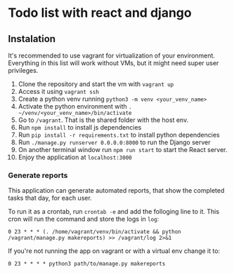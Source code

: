 # Todo list with react and django

## Instalation

It's recommended to use vagrant for virtualization of your environment. Everything in this list will work without VMs, but it might need super user privileges.

1. Clone the repository and start the vm with `vagrant up`
2. Access it using `vagrant ssh`
3. Create a python venv running `python3 -m venv <your_venv_name>`
4. Activate the python environment with `. ~/venv/<your_venv_name>/bin/activate`
5. Go to `/vagrant`. That is the shared folder with the host env.
6. Run `npm install` to install js dependencies
7. Run `pip install -r requirements.txt` to install python dependencies
8. Run `./manage.py runserver 0.0.0.0:8000` to run the Django server
9. On another terminal window run `npm run start` to start the React server.
10. Enjoy the application at `localhost:3000`


### Generate reports

This application can generate automated reports, that show the completed tasks that day, for each user.

To run it as a crontab, run `crontab -e` and add the folloging line to it. This cron will run the command and store the logs in `log`:

```
0 23 * * * (. /home/vagrant/venv/bin/activate && python /vagrant/manage.py makereports) >> /vagrant/log 2>&1
```

If you're not running the app on vagrant or with a virtual env change it to:
```
0 23 * * * * python3 path/to/manage.py makereports
```
